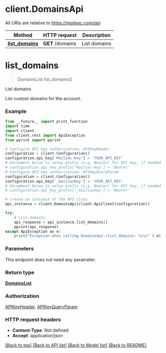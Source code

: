 # client.DomainsApi

All URIs are relative to *https://mailsac.com/api*

Method | HTTP request | Description
------------- | ------------- | -------------
[**list_domains**](DomainsApi.md#list_domains) | **GET** /domains | List domains

# **list_domains**
> DomainsList list_domains()

List domains

List custom domains for the account.

### Example
```python
from __future__ import print_function
import time
import client
from client.rest import ApiException
from pprint import pprint

# Configure API key authorization: APIKeyHeader
configuration = client.Configuration()
configuration.api_key['Mailsac-Key'] = 'YOUR_API_KEY'
# Uncomment below to setup prefix (e.g. Bearer) for API key, if needed
# configuration.api_key_prefix['Mailsac-Key'] = 'Bearer'
# Configure API key authorization: APIKeyQueryParam
configuration = client.Configuration()
configuration.api_key['_mailsacKey'] = 'YOUR_API_KEY'
# Uncomment below to setup prefix (e.g. Bearer) for API key, if needed
# configuration.api_key_prefix['_mailsacKey'] = 'Bearer'

# create an instance of the API class
api_instance = client.DomainsApi(client.ApiClient(configuration))

try:
    # List domains
    api_response = api_instance.list_domains()
    pprint(api_response)
except ApiException as e:
    print("Exception when calling DomainsApi->list_domains: %s\n" % e)
```

### Parameters
This endpoint does not need any parameter.

### Return type

[**DomainsList**](DomainsList.md)

### Authorization

[APIKeyHeader](../README.md#APIKeyHeader), [APIKeyQueryParam](../README.md#APIKeyQueryParam)

### HTTP request headers

 - **Content-Type**: Not defined
 - **Accept**: application/json

[[Back to top]](#) [[Back to API list]](../README.md#documentation-for-api-endpoints) [[Back to Model list]](../README.md#documentation-for-models) [[Back to README]](../README.md)

